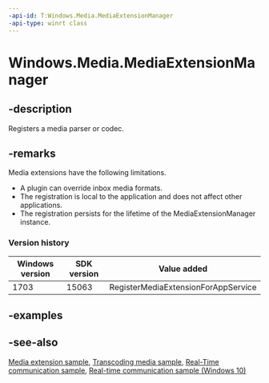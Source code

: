 ```yaml
---
-api-id: T:Windows.Media.MediaExtensionManager
-api-type: winrt class
---
```


<!-- Class syntax.
public class MediaExtensionManager : Windows.Media.IMediaExtensionManager, Windows.Media.IMediaExtensionManager2
-->

# Windows.Media.MediaExtensionManager

## -description

Registers a media parser or codec.

## -remarks

Media extensions have the following limitations.

+ A plugin can override inbox media formats.
+ The registration is local to the application and does not affect other applications.
+ The registration persists for the lifetime of the MediaExtensionManager instance. 
<!--ie the app process lifetime. Need to figure out what that means exactly in a MoApp with MoLifetime MoState MoManagement.-->

### Version history

| Windows version | SDK version | Value added |
| -- | -- | -- |
| 1703 | 15063 | RegisterMediaExtensionForAppService |

## -examples

## -see-also

[Media extension sample](https://github.com/microsoftarchive/msdn-code-gallery-microsoft/tree/master/Official%20Windows%20Platform%20Sample/Media%20extensions%20sample), [Transcoding media sample](https://go.microsoft.com/fwlink/p/?linkid=242136), [Real-Time communication sample](https://go.microsoft.com/fwlink/p/?linkid=245973), [Real-time communication sample (Windows 10)](https://go.microsoft.com/fwlink/p/?LinkId=620600)
